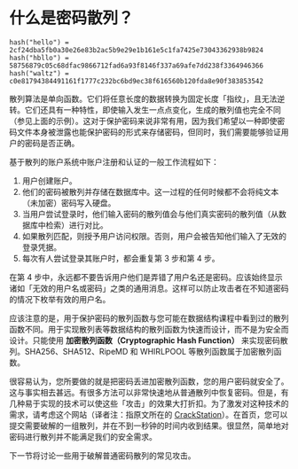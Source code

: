 # 什么是密码散列？

```text
hash("hello") = 2cf24dba5fb0a30e26e83b2ac5b9e29e1b161e5c1fa7425e73043362938b9824
hash("hbllo") = 58756879c05c68dfac9866712fad6a93f8146f337a69afe7dd238f3364946366
hash("waltz") = c0e81794384491161f1777c232bc6bd9ec38f616560b120fda8e90f383853542
```

散列算法是单向函数。它们将任意长度的数据转换为固定长度「指纹」，且无法逆转。它们还具有一种特性，即使输入发生一点点变化，生成的散列值也完全不同（参见上面的示例）。这对于保护密码来说非常有用，因为我们希望以一种即使密码文件本身被泄露也能保护密码的形式来存储密码，但同时，我们需要能够验证用户的密码是否正确。

基于散列的账户系统中账户注册和认证的一般工作流程如下：

1. 用户创建账户。
2. 他们的密码被散列并存储在数据库中。这一过程的任何时候都不会将纯文本（未加密）密码写入硬盘。
3. 当用户尝试登录时，他们输入密码的散列值会与他们真实密码的散列值（从数据库中检索）进行对比。
4. 如果散列匹配，则授予用户访问权限。否则，用户会被告知他们输入了无效的登录凭据。
5. 每次有人尝试登录其账户时，都会重复第 3 步和第 4 步。

在第 4 步中，永远都不要告诉用户他们是弄错了用户名还是密码。应该始终显示诸如「无效的用户名或密码」之类的通用消息。这样可以防止攻击者在不知道密码的情况下枚举有效的用户名。

应该注意的是，用于保护密码的散列函数与您可能在数据结构课程中看到过的散列函数不同。用于实现散列表等数据结构的散列函数为快速而设计，而不是为安全而设计。只能使用 **加密散列函数（Cryptographic Hash Function）** 来实现密码散列。SHA256、SHA512、RipeMD 和 WHIRLPOOL 等散列函数属于加密散列函数。

很容易认为，您所要做的就是把密码丢进加密散列函数，您的用户密码就安全了。这与事实相去甚远。有很多方法可以非常快速地从普通散列中恢复密码。但是，有几种易于实现的技术可以使这些「攻击」的效果大打折扣。为了激发对这种技术的需求，请考虑这个网站（译者注：指原文所在的 [CrackStation](https://crackstation.net/)）。在首页，您可以提交需要破解的一组散列，并在不到一秒钟的时间内收到结果。很显然，简单地对密码进行散列并不能满足我们的安全需求。

下一节将讨论一些用于破解普通密码散列的常见攻击。
